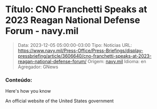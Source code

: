 # Título: CNO Franchetti Speaks at 2023 Reagan National Defense Forum - navy.mil

>Data: 2023-12-05 05:00:00-03:00
>Tipo: Notícias
>URL: https://www.navy.mil/Press-Office/Press-Briefings/display-pressbriefing/article/3606640/cno-franchetti-speaks-at-2023-reagan-national-defense-forum/
>Origem: [navy.mil](https://www.navy.mil)
>Idioma: en
>Agregador: GNews

### Conteúdo:

Here's how you know

An official website of the United States government
